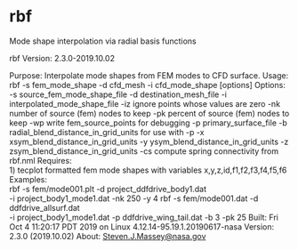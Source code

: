 # rbf
Mode shape interpolation via radial basis functions

rbf Version: 2.3.0-2019.10.02

 Purpose:  Interpolate mode shapes from FEM modes to CFD surface.
   Usage:  rbf -s fem_mode_shape -d cfd_mesh -i cfd_mode_shape [options] 
 Options:  
           -s  source_fem_mode_shape_file
           -d  destination_mesh_file
           -i  interpolated_mode_shape_file
           -iz ignore points whose values are zero
           -nk number of source (fem) nodes to keep
           -pk percent of source (fem) nodes to keep
           -wp write fem_source_points for debugging
           -p  primary_surface_file
           -b  radial_blend_distance_in_grid_units for use with -p
           -x  xsym_blend_distance_in_grid_units
           -y  ysym_blend_distance_in_grid_units
           -z  zsym_blend_distance_in_grid_units
           -cs compute spring connectivity from rbf.nml
Requires:  
          1) tecplot formatted fem mode shapes with 
             variables x,y,z,id,f1,f2,f3,f4,f5,f6
Examples:  
           rbf -s fem/mode001.plt -d project_ddfdrive_body1.dat \
             -i project_body1_mode1.dat -nk 250 -y 4
           rbf -s fem/mode001.dat -d ddfdrive_allsurf.dat \
             -i project_body1_mode1.dat -p ddfdrive_wing_tail.dat -b 3 -pk 25
   Built:  Fri Oct  4 11:20:17 PDT 2019 on Linux 4.12.14-95.19.1.20190617-nasa
 Version:  2.3.0 (2019.10.02)
   About:  Steven.J.Massey@nasa.gov 
 

